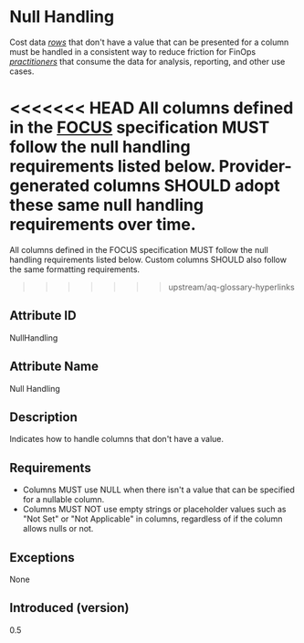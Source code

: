 # Null Handling

Cost data [*rows*](#glossary:row) that don't have a value that can be presented for a column must be handled in a consistent way to reduce
friction for FinOps [*practitioners*](#glossary:practitioner) that consume the data for analysis, reporting, and other use cases.

<<<<<<< HEAD
All columns defined in the [FOCUS](#glossary:finops-cost-and-usage-specification) specification MUST follow the null handling requirements listed below. Provider-generated columns SHOULD adopt these same null handling requirements over time.
=======
All columns defined in the FOCUS specification MUST follow the null handling requirements listed below. Custom columns SHOULD also follow the same formatting requirements.
>>>>>>> upstream/aq-glossary-hyperlinks

## Attribute ID

NullHandling

## Attribute Name

Null Handling

## Description

Indicates how to handle columns that don't have a value.

## Requirements

* Columns MUST use NULL when there isn't a value that can be specified for a nullable column.
* Columns MUST NOT use empty strings or placeholder values such as "Not Set" or "Not Applicable" in columns, regardless of if the column allows nulls or not.

## Exceptions

None

## Introduced (version)

0.5

